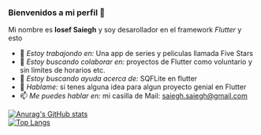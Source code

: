 ### Bienvenidos a mi perfil 👋

Mi nombre es **Iosef Saiegh** y soy desarollador en el framework _Flutter_ y esto
<!--
**IosefSaiegh/IosefSaiegh** is a ✨ _special_ ✨ repository because its `README.md` (this file) appears on your GitHub profile. -->
- 🔭 _Estoy trabajondo en:_ Una app de series y peliculas llamada Five Stars
- 👯 _Estoy buscando colaborar en:_ proyectos de Flutter como voluntario y sin limites de horarios etc.
- 🤔 _Estoy buscando ayuda acerca de:_ SQFLite en flutter
- 💬 _Hablame:_ si tenes alguna idea para algun proyecto genial en Flutter
- 📫 _Me puedes hablar en:_ mi casilla de Mail: saiegh.saiegh@gmail.com

[![Anurag's GitHub stats](https://github-readme-stats.vercel.app/api?username=iosefsaiegh&show_icons=true&theme=tokyonight)](https://github.com/anuraghazra/github-readme-stats)\
[![Top Langs](https://github-readme-stats.vercel.app/api/top-langs/?username=iosefsaiegh&theme=tokyonight)](https://github.com/anuraghazra/github-readme-stats)
